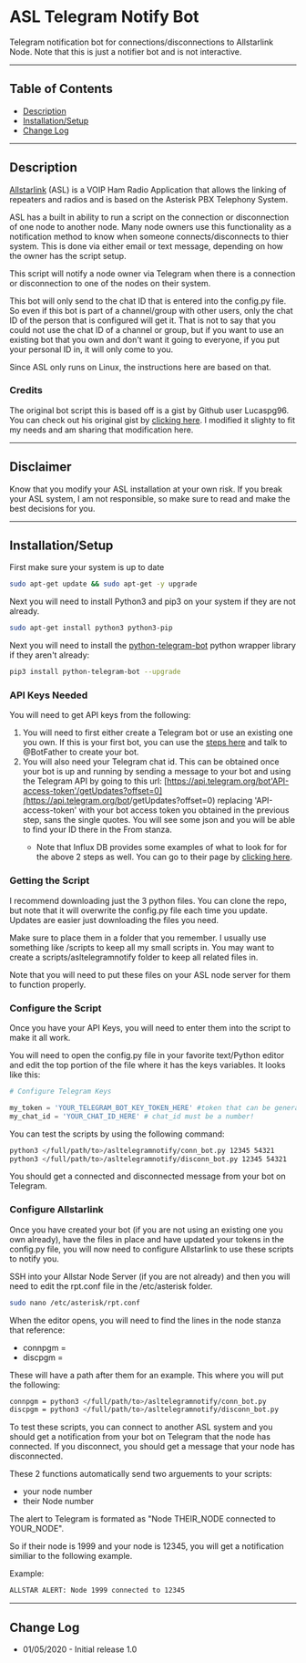 # ASL Telegram Notify Bot
Telegram notification bot for connections/disconnections to Allstarlink Node. Note that this is just a notifier bot and is not interactive.

---
## Table of Contents
- [Description](https://github.com/n8acl/asltelegramnotify#Description)
- [Installation/Setup](https://github.com/n8acl/asltelegramnotify#Installation/Setup)
- [Change Log](https://github.com/n8acl/asltelegramnotify#changelog)

---

## Description
[Allstarlink](https://www.allstarlink.org/) (ASL) is a VOIP Ham Radio Application that allows the linking of repeaters and radios and is based on the Asterisk PBX Telephony System.

ASL has a built in ability to run a script on the connection or disconnection of one node to another node. Many node owners use this functionality as a notification method to know when someone connects/disconnects to thier system. This is done via either email or text message, depending on how the owner has the script setup.

This script will notify a node owner via Telegram when there is a connection or disconnection to one of the nodes on their system.

This bot will only send to the chat ID that is entered into the config.py file. So even if this bot is part of a channel/group with other users, only the chat ID of the person that is configured will get it. That is not to say that you could not use the chat ID of a channel or group, but if you want to use an existing bot that you own and don't want it going to everyone, if you put your personal ID in, it will only come to you.

Since ASL only runs on Linux, the instructions here are based on that.

### Credits

The original bot script this is based off is a gist by Github user Lucaspg96. You can check out his original gist by [clicking here](https://gist.github.com/lucaspg96/284c9dbe01d05d0563fde8fbb00db220). I modified it slighty to fit my needs and am sharing that modification here.

___

## Disclaimer
Know that you modify your ASL installation at your own risk. If you break your ASL system, I am not responsible, so make sure to read and make the best decisions for you.

---

## Installation/Setup
First make sure your system is up to date
```bash
sudo apt-get update && sudo apt-get -y upgrade
```

Next you will need to install Python3 and pip3 on your system if they are not already.
```bash
sudo apt-get install python3 python3-pip
```

Next you will need to install the [python-telegram-bot](https://python-telegram-bot.org/) python wrapper library if they aren't already:
```bash
pip3 install python-telegram-bot --upgrade
```
### API Keys Needed
You will need to get API keys from the following:
1. You will need to first either create a Telegram bot or use an existing one you own. If this is your first bot, you can use the [steps here](https://core.telegram.org/bots#6-botfather) and talk to @BotFather to create your bot. 
2. You will also need your Telegram chat id. This can be obtained once your bot is up and running by sending a message to your bot and using the Telegram API by going to this url: [https://api.telegram.org/bot'API-access-token'/getUpdates?offset=0](https://api.telegram.org/bot<API-access-token>/getUpdates?offset=0) replacing 'API-access-token' with your bot access token you obtained in the previous step, sans the single quotes. You will see some json and you will be able to find your ID there in the From stanza.
    * Note that Influx DB provides some examples of what to look for for the above 2 steps as well. You can go to their page by [clicking here](https://docs.influxdata.com/kapacitor/v1.5/event_handlers/telegram/).

### Getting the Script
I recommend downloading just the 3 python files. You can clone the repo, but note that it will overwrite the config.py file each time you update. Updates are easier just downloading the files you need.

Make sure to place them in a folder that you remember. I usually use something like /scripts to keep all my small scripts in. You may want to create a scripts/asltelegramnotify folder to keep all related files in.

Note that you will need to put these files on your ASL node server for them to function properly.

### Configure the Script
Once you have your API Keys, you will need to enter them into the script to make it all work. 

You will need to open the config.py file in your favorite text/Python editor and edit the top portion of the file where it has the keys variables. It looks like this:
```python
# Configure Telegram Keys

my_token = 'YOUR_TELEGRAM_BOT_KEY_TOKEN_HERE' #token that can be generated talking with @BotFather on telegram for your bot
my_chat_id = 'YOUR_CHAT_ID_HERE' # chat_id must be a number!

```

You can test the scripts by using the following command:

```bash
python3 </full/path/to>/asltelegramnotify/conn_bot.py 12345 54321
python3 </full/path/to>/asltelegramnotify/disconn_bot.py 12345 54321
```

You should get a connected and disconnected message from your bot on Telegram.

### Configure Allstarlink
Once you have created your bot (if you are not using an existing one you own already), have the files in place and have updated your tokens in the config.py file, you will now need to configure Allstarlink to use these scripts to notify you.

SSH into your Allstar Node Server (if you are not already) and then you will need to edit the rpt.conf file in the /etc/asterisk folder.

```bash
sudo nano /etc/asterisk/rpt.conf
```

When the editor opens, you will need to find the lines in the node stanza that reference:

* connpgm = 
* discpgm = 

These will have a path after them for an example. This where you will put the following:

```bash
connpgm = python3 </full/path/to>/asltelegramnotify/conn_bot.py
discpgm = python3 </full/path/to>/asltelegramnotify/disconn_bot.py
```

To test these scripts, you can connect to another ASL system and you should get a notification from your bot on Telegram that the node has connected. If you disconnect, you should get a message that your node has disconnected.

These 2 functions automatically send two arguements to your scripts: 
* your node number 
* their Node number

The alert to Telegram is formated as "Node THEIR_NODE connected to YOUR_NODE".

So if their node is 1999 and your node is 12345, you will get a notification similiar to the following example.

Example:
```bash
ALLSTAR ALERT: Node 1999 connected to 12345
```

---

## Change Log
* 01/05/2020 - Initial release 1.0 
